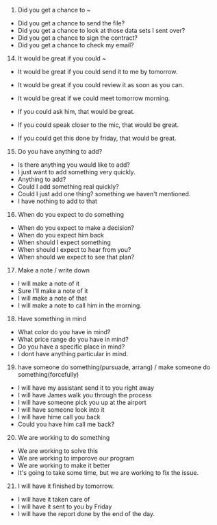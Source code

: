 1. Did you get a chance to ~
 - Did you get a chance to send the file?
 - Did you get a chance to look at those data sets I sent over?
 - Did you get a chance to sign the contract?
 - Did you get a chance to check my email?
 
14. It would be great if you could ~
 - It would be great if you could send it to me by tomorrow.
 - It would be great if you could review it as soon as you can.
 - It would be great if we could meet tomorrow morning. 
  
 - If you could ask him, that would be great.
 - If you could speak closer to the mic, that would be great.
 - If you could get this done by friday, that would be great.

15. Do you have anything to add?
 - Is there anything you would like to add?
 - I just want to add something very quickly.
 - Anything to add?
 - Could I add something real quickly?
 - Could I just add one thing? something we haven't mentioned.
 - I have nothing to add to that

16. When do you expect to do something
 - When do you expect to make a decision?
 - When do you expect him back
 - When should I expect something
 - When should I expect to hear from you?
 - When should we expect to see that plan?

17. Make a note / write down
 - I will make a note of it
 - Sure I'll make a note of it
 - I will make a note of that
 - I will make a note to call him in the morning.

18. Have something in mind
  - What color do you have in mind?
  - What price range do you have in mind?
  - Do you have a specific place in mind?
  - I dont have anything particular in mind.

19. have someone do something(pursuade, arrang) / make someone do something(forcefully)
  - I will have my assistant send it to you right away
  - I will have James walk you through the process
  - I will have someone pick you up at the airport
  - I will have someone look into it
  - I will have hime call you back
  - Could you have him call me back?
  
20. We are working to do something
  - We are working to solve this
  - We are working to imporove our program
  - We are working to make it better
  - It's going to take some time, but we are working to fix the issue.

21. I will have it finished by tomorrow.
 - I will have it taken care of
 - I will have it sent to you by Friday
 - I will have the report done by the end of the day. 
 
